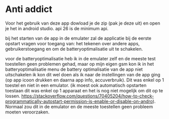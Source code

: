 # Anti addict 

Voor het gebruik van deze app dowload je de zip (pak je deze uit) en open je het in android studio. 
api 26 is de minimum api. 

bij het starten van de app in de emulater zal de applicatie bij de eerste opstart vragen voor toegang van: het tekenen over andere apps,
gebruikerstoegang en om de batteryoptimalisatie uit te schakelen. 

voor de batteryoptimalisatie heb ik in de emulater zelf en de meeste test toestellen geen problemen gehad, maar op mijn eigen gsm 
kon ik in het batteryoptimalisatie menu de battery optimalisatie van de app niet uitschakelen ik kon dit wel doen als ik naar de instellingen van de app ging
(op app icoon drukken en daarna app info, accuverbruik). Dit was enkel op 1 toestel en niet in een emulator. (ik moest ook automatisch opstarten toestaan dit was enkel op 1 apparaat en het is nog niet mogelijk om dit op te lossen. https://stackoverflow.com/questions/70405204/how-to-check-programmatically-autostart-permission-is-enable-or-disable-on-andro). Normaal zou dit in de emulator en de meeste toestellen geen probleem moeten veroorzaken.
